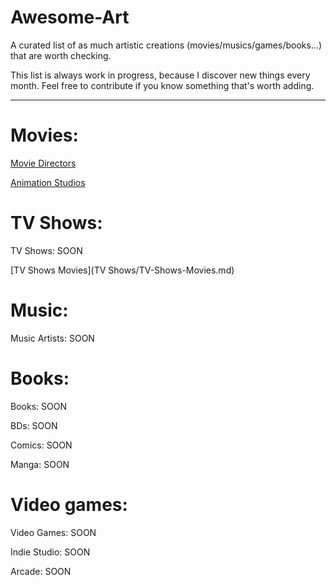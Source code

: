 # Awesome-Art

A curated list of as much artistic creations (movies/musics/games/books...) that are worth checking.

This list is always work in progress, because I discover new things every month. Feel free to contribute if you know something that's worth adding.

---

# Movies:

[Movie Directors](Movies/Movie-Directors.md)

[Animation Studios](Movies/Animation-Studios.md)

# TV Shows:

TV Shows: SOON

[TV Shows Movies](TV Shows/TV-Shows-Movies.md)

# Music:

Music Artists: SOON

# Books:

Books: SOON

BDs: SOON

Comics: SOON

Manga: SOON

# Video games:

Video Games: SOON

Indie Studio: SOON

Arcade: SOON
